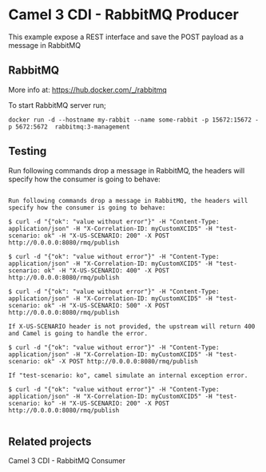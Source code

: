 # Camel 3 CDI - RabbitMQ Producer


This example expose a REST interface and save the POST payload as a message in RabbitMQ


## RabbitMQ
More info at: https://hub.docker.com/_/rabbitmq

To start RabbitMQ server run;

```
docker run -d --hostname my-rabbit --name some-rabbit -p 15672:15672 -p 5672:5672  rabbitmq:3-management
```


## Testing 

Run following commands drop a message in RabbitMQ, the headers will specify how the consumer is going to behave:

```

Run following commands drop a message in RabbitMQ, the headers will specify how the consumer is going to behave:

$ curl -d "{"ok": "value without error"}" -H "Content-Type: application/json" -H "X-Correlation-ID: myCustomXCID5" -H "test-scenario: ok" -H "X-US-SCENARIO: 200" -X POST http://0.0.0.0:8080/rmq/publish

$ curl -d "{"ok": "value without error"}" -H "Content-Type: application/json" -H "X-Correlation-ID: myCustomXCID5" -H "test-scenario: ok" -H "X-US-SCENARIO: 400" -X POST http://0.0.0.0:8080/rmq/publish

$ curl -d "{"ok": "value without error"}" -H "Content-Type: application/json" -H "X-Correlation-ID: myCustomXCID5" -H "test-scenario: ok" -H "X-US-SCENARIO: 500" -X POST http://0.0.0.0:8080/rmq/publish

If X-US-SCENARIO header is not provided, the upstream will return 400 and Camel is going to handle the error.

$ curl -d "{"ok": "value without error"}" -H "Content-Type: application/json" -H "X-Correlation-ID: myCustomXCID5" -H "test-scenario: ok" -X POST http://0.0.0.0:8080/rmq/publish

If "test-scenario: ko", camel simulate an internal exception error.

$ curl -d "{"ok": "value without error"}" -H "Content-Type: application/json" -H "X-Correlation-ID: myCustomXCID5" -H "test-scenario: ko" -H "X-US-SCENARIO: 200" -X POST http://0.0.0.0:8080/rmq/publish


```


## Related projects
Camel 3 CDI - RabbitMQ Consumer